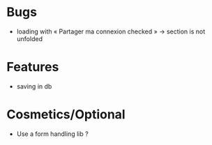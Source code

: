 Bugs
====

- loading with « Partager ma connexion checked » -> section is not unfolded

Features
========

- saving in db

Cosmetics/Optional
==================
- Use a form handling lib ?
